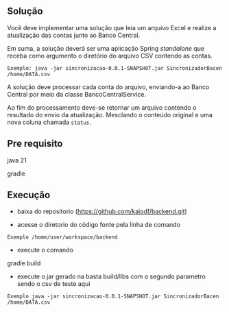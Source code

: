 ## Solução

Você deve implementar uma solução que leia um arquivo Excel e realize a atualização das contas junto ao Banco Central.

Em suma, a solução deverá ser uma aplicação Spring _standalone_ que receba como argumento o diretório do arquivo CSV contendo as contas.

`Exemplo: java -jar sincronizacao-0.0.1-SNAPSHOT.jar SincronizadorBacen /home/DATA.csv`

A solução deve processar cada conta do arquivo, enviando-a ao Banco Central por meio da classe BancoCentralService.

Ao fim do processamento deve-se retornar um arquivo contendo o resultado do envio da atualização. Mesclando o conteúdo original e uma nova coluna chamada `status`.

## Pre requisito
java 21

gradle

## Execução
- baixa do repositorio (https://github.com/kaiodf/backend.git)

- acesse o diretorio do código fonte pela linha de comando

`Exemplo /home/user/workspace/backend`

- execute o comando

gradle build

- execute o jar gerado na basta build/libs com o segundo parametro sendo o csv de teste aqui

`Exemplo java -jar sincronizacao-0.0.1-SNAPSHOT.jar SincronizadorBacen /home/DATA.csv`